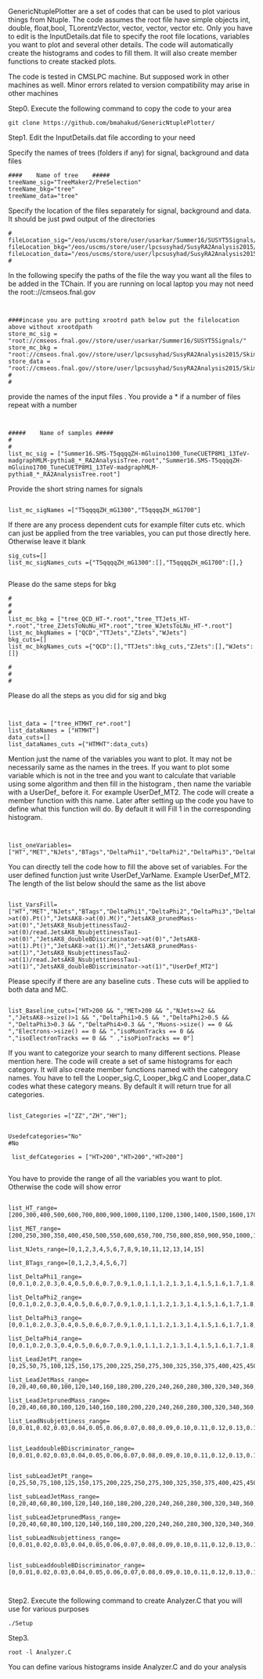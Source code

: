 GenericNtuplePlotter are a set of codes that can be used to plot various things from Ntuple. The code assumes the root file have simple objects int, double, float,bool, TLorentzVector, vector<double>, vector<int>, vector<TLorentzVector> etc. Only you have to edit is the InputDetails.dat file to specify the root file locations, variables you want to plot and several other details. The code will automatically create the histograms and codes to fill them. It will also create member functions to create stacked plots.  

The code is tested in CMSLPC machine. But supposed work in other machines as well. Minor errors related to version compatibility may arise in other machines

Step0. Execute the following command to copy the code to your area
```
git clone https://github.com/bmahakud/GenericNtuplePlotter/
```

Step1. Edit the InputDetails.dat file according to your need

Specify the names of trees (folders if any) for signal, background and data files

```
####    Name of tree    #####
treeName_sig="TreeMaker2/PreSelection"
treeName_bkg="tree"
treeName_data="tree"

```
Specify the location of the files separately for signal, background and data. It should be just pwd output  of the directories 

```
#
fileLocation_sig="/eos/uscms/store/user/usarkar/Summer16/SUSYT5Signals/"
fileLocation_bkg="/eos/uscms/store/user/lpcsusyhad/SusyRA2Analysis2015/Skims/Run2ProductionV12/tree_signal/"
fileLocation_data="/eos/uscms/store/user/lpcsusyhad/SusyRA2Analysis2015/Skims/Run2ProductionV12/tree_signal/"
#
```

In the following specify the paths of the file the way you want all the files to be added in the TChain. If you are running on local laptop you may not need the root:://cmseos.fnal.gov 
```


####incase you are putting xrootrd path below put the filelocation above without xrootdpath
store_mc_sig = "root://cmseos.fnal.gov//store/user/usarkar/Summer16/SUSYT5Signals/"
store_mc_bkg = "root://cmseos.fnal.gov//store/user/lpcsusyhad/SusyRA2Analysis2015/Skims/Run2ProductionV12/tree_signal/"
store_data = "root://cmseos.fnal.gov//store/user/lpcsusyhad/SusyRA2Analysis2015/Skims/Run2ProductionV12/tree_signal/"
#
#
```
provide the names of the input files . You provide a * if a number of files repeat with a number

```


#####    Name of samples #####
#
#
list_mc_sig = ["Summer16.SMS-T5qqqqZH-mGluino1300_TuneCUETP8M1_13TeV-madgraphMLM-pythia8_*_RA2AnalysisTree.root","Summer16.SMS-T5qqqqZH-mGluino1700_TuneCUETP8M1_13TeV-madgraphMLM-pythia8_*_RA2AnalysisTree.root"]

```
Provide the short string names for signals
```

list_mc_sigNames =["T5qqqqZH_mG1300","T5qqqqZH_mG1700"]

```
If there are any process dependent cuts for example filter cuts etc. which can just be applied from the tree variables, you can put those directly here. Otherwise leave it blank
```
sig_cuts=[]
list_mc_sigNames_cuts ={"T5qqqqZH_mG1300":[],"T5qqqqZH_mG1700":[],}


```
Please do the same steps for bkg
```
#
#
#
list_mc_bkg = ["tree_QCD_HT-*.root","tree_TTJets_HT-*.root","tree_ZJetsToNuNu_HT*.root","tree_WJetsToLNu_HT-*.root"]
list_mc_bkgNames = ["QCD","TTJets","ZJets","WJets"]
bkg_cuts=[]
list_mc_bkgNames_cuts ={"QCD":[],"TTJets":bkg_cuts,"ZJets":[],"WJets":[]}

#
#
#
```
Please do all the steps as you did for sig and bkg
```


list_data = ["tree_HTMHT_re*.root"]
list_dataNames = ["HTMHT"]
data_cuts=[]
list_dataNames_cuts ={"HTMHT":data_cuts}

```
Mention just the name of the variables you want to plot. It may not be necessarily same as the names in the trees. If you want to plot some variable which is not in the tree and you want to calculate that variable using some algorithm and then fill in the histogram , then name the variable with a UserDef_ before it. For example UserDef_MT2. The code will create a member function with this name. Later after setting up the code you have to define what this function will do. By default it will Fill 1 in the corresponding histogram.

```


list_oneVariables=["HT","MET","NJets","BTags","DeltaPhi1","DeltaPhi2","DeltaPhi3","DeltaPhi4","LeadJetPt","LeadJetMass","LeadJetprunedMass","LeadNsubjettiness","LeaddoubleBDiscriminator","subLeadJetPt","subLeadJetMass","subLeadJetprunedMass","subLeadNsubjettiness","subLeaddoubleBDiscriminator","UserDef_MT2"]
```
You can directly tell the code how to fill the above set of variables. For the user defined function just write UserDef_VarName. Example UserDef_MT2. The length of the list below should the same as the list above 
```

list_VarsFill=["HT","MET","NJets","BTags","DeltaPhi1","DeltaPhi2","DeltaPhi3","DeltaPhi4","JetsAK8->at(0).Pt()","JetsAK8->at(0).M()","JetsAK8_prunedMass->at(0)","JetsAK8_NsubjettinessTau2->at(0)/read.JetsAK8_NsubjettinessTau1->at(0)","JetsAK8_doubleBDiscriminator->at(0)","JetsAK8->at(1).Pt()","JetsAK8->at(1).M()","JetsAK8_prunedMass->at(1)","JetsAK8_NsubjettinessTau2->at(1)/read.JetsAK8_NsubjettinessTau1->at(1)","JetsAK8_doubleBDiscriminator->at(1)","UserDef_MT2"]

```

Please specify if there are any baseline cuts . These cuts will be applied to both data and MC.
```

list_Baseline_cuts=["HT>200 && ","MET>200 && ","NJets>=2 && ","JetsAK8->size()>1 && ","DeltaPhi1>0.5 && ","DeltaPhi2>0.5 && ","DeltaPhi3>0.3 && ","DeltaPhi4>0.3 && ","Muons->size() == 0 && ","Electrons->size() == 0 && ","isoMuonTracks == 0 && ","isoElectronTracks == 0 && " ,"isoPionTracks == 0"]

```
If you want to categorize your search to many different sections. Please mention here. The code will create a set of same histograms for each category. It will also create member functions named with the category names. You have to tell the Looper_sig.C, Looper_bkg.C and Looper_data.C codes what these category means. By default it will return true for all categories.

```

list_Categories =["ZZ","ZH","HH"];


Usedefcategories="No"
#No
                                                                                                                                                                                                                           
 list_defCategories = ["HT>200","HT>200","HT>200"]


```

You have to provide the range of all the variables you want to plot. Otherwise the code will show error
```

list_HT_range=[200,300,400,500,600,700,800,900,1000,1100,1200,1300,1400,1500,1600,1700,1800,1900,2000,2100,2200,2300,2400,2500,2600,2700,2800,2900,3000,3100,3200,3300,3400,3500]

list_MET_range=[200,250,300,350,400,450,500,550,600,650,700,750,800,850,900,950,1000,1050,1100,1150,1200,1250,1300,1350,1400,1450,1500,1550,1600,1650,1700,1750,1800,1850,1900,1950,2000]

list_NJets_range=[0,1,2,3,4,5,6,7,8,9,10,11,12,13,14,15]

list_BTags_range=[0,1,2,3,4,5,6,7]

list_DeltaPhi1_range=[0,0.1,0.2,0.3,0.4,0.5,0.6,0.7,0.9,1.0,1.1,1.2,1.3,1.4,1.5,1.6,1.7,1.8,1.9,2.0,2.1,2.2,2.3,2.4,2.5,2.6,2.7,2.8,2.9,3.0,3.1,3.2,3.3,3.4,3.5,3.6,3.7,3.8,3.9,4.0]

list_DeltaPhi2_range=[0,0.1,0.2,0.3,0.4,0.5,0.6,0.7,0.9,1.0,1.1,1.2,1.3,1.4,1.5,1.6,1.7,1.8,1.9,2.0,2.1,2.2,2.3,2.4,2.5,2.6,2.7,2.8,2.9,3.0,3.1,3.2,3.3,3.4,3.5,3.6,3.7,3.8,3.9,4.0]

list_DeltaPhi3_range=[0,0.1,0.2,0.3,0.4,0.5,0.6,0.7,0.9,1.0,1.1,1.2,1.3,1.4,1.5,1.6,1.7,1.8,1.9,2.0,2.1,2.2,2.3,2.4,2.5,2.6,2.7,2.8,2.9,3.0,3.1,3.2,3.3,3.4,3.5,3.6,3.7,3.8,3.9,4.0]

list_DeltaPhi4_range=[0,0.1,0.2,0.3,0.4,0.5,0.6,0.7,0.9,1.0,1.1,1.2,1.3,1.4,1.5,1.6,1.7,1.8,1.9,2.0,2.1,2.2,2.3,2.4,2.5,2.6,2.7,2.8,2.9,3.0,3.1,3.2,3.3,3.4,3.5,3.6,3.7,3.8,3.9,4.0]

list_LeadJetPt_range=[0,25,50,75,100,125,150,175,200,225,250,275,300,325,350,375,400,425,450,475,500,525,550,575,600,625,650,675,700,725,750,775,800,825,850,875,900,925,950,975,1000,1025,1050,1075,1100,1125,1150,1175,1200]

list_LeadJetMass_range=[0,20,40,60,80,100,120,140,160,180,200,220,240,260,280,300,320,340,360,380,400,420,440,460,480,500]

list_LeadJetprunedMass_range=[0,20,40,60,80,100,120,140,160,180,200,220,240,260,280,300,320,340,360,380,400,420,440,460,480,500]

list_LeadNsubjettiness_range=[0,0.01,0.02,0.03,0.04,0.05,0.06,0.07,0.08,0.09,0.10,0.11,0.12,0.13,0.14,0.15,0.16,0.17,0.18,0.19,0.20,0.21,0.22,0.23,0.24,0.25,0.26,0.27,0.28,0.29,0.30,0.31,0.32,0.33,0.34,0.35,0.36,0.37,0.38,0.39,0.40,0.41,0.42,0.43,0.44,0.45,0.46,0.47,0.48,0.49,0.50,0.51,0.52,0.53,0.54,0.55,0.56,0.57,0.58,0.59,0.60,0.61,0.62,0.63,0.64,0.65,0.66,0.67,0.68,0.69,0.70,0.71,0.72,0.73,0.74,0.75,0.76,0.77,0.78,0.79,0.80,0.81,0.82,0.83,0.84,0.85,0.86,0.87,0.88,0.89,0.90,0.91,0.92,0.93,0.94,0.95,0.96,0.97,0.98,0.99,1.00]


list_LeaddoubleBDiscriminator_range=[0,0.01,0.02,0.03,0.04,0.05,0.06,0.07,0.08,0.09,0.10,0.11,0.12,0.13,0.14,0.15,0.16,0.17,0.18,0.19,0.20,0.21,0.22,0.23,0.24,0.25,0.26,0.27,0.28,0.29,0.30,0.31,0.32,0.33,0.34,0.35,0.36,0.37,0.38,0.39,0.40,0.41,0.42,0.43,0.44,0.45,0.46,0.47,0.48,0.49,0.50,0.51,0.52,0.53,0.54,0.55,0.56,0.57,0.58,0.59,0.60,0.61,0.62,0.63,0.64,0.65,0.66,0.67,0.68,0.69,0.70,0.71,0.72,0.73,0.74,0.75,0.76,0.77,0.78,0.79,0.80,0.81,0.82,0.83,0.84,0.85,0.86,0.87,0.88,0.89,0.90,0.91,0.92,0.93,0.94,0.95,0.96,0.97,0.98,0.99,1.00]


list_subLeadJetPt_range=[0,25,50,75,100,125,150,175,200,225,250,275,300,325,350,375,400,425,450,475,500,525,550,575,600,625,650,675,700,725,750,775,800,825,850,875,900,925,950,975,1000,1025,1050,1075,1100,1125,1150,1175,1200]

list_subLeadJetMass_range=[0,20,40,60,80,100,120,140,160,180,200,220,240,260,280,300,320,340,360,380,400,420,440,460,480,500]

list_subLeadJetprunedMass_range=[0,20,40,60,80,100,120,140,160,180,200,220,240,260,280,300,320,340,360,380,400,420,440,460,480,500]

list_subLeadNsubjettiness_range=[0,0.01,0.02,0.03,0.04,0.05,0.06,0.07,0.08,0.09,0.10,0.11,0.12,0.13,0.14,0.15,0.16,0.17,0.18,0.19,0.20,0.21,0.22,0.23,0.24,0.25,0.26,0.27,0.28,0.29,0.30,0.31,0.32,0.33,0.34,0.35,0.36,0.37,0.38,0.39,0.40,0.41,0.42,0.43,0.44,0.45,0.46,0.47,0.48,0.49,0.50,0.51,0.52,0.53,0.54,0.55,0.56,0.57,0.58,0.59,0.60,0.61,0.62,0.63,0.64,0.65,0.66,0.67,0.68,0.69,0.70,0.71,0.72,0.73,0.74,0.75,0.76,0.77,0.78,0.79,0.80,0.81,0.82,0.83,0.84,0.85,0.86,0.87,0.88,0.89,0.90,0.91,0.92,0.93,0.94,0.95,0.96,0.97,0.98,0.99,1.00]


list_subLeaddoubleBDiscriminator_range=[0,0.01,0.02,0.03,0.04,0.05,0.06,0.07,0.08,0.09,0.10,0.11,0.12,0.13,0.14,0.15,0.16,0.17,0.18,0.19,0.20,0.21,0.22,0.23,0.24,0.25,0.26,0.27,0.28,0.29,0.30,0.31,0.32,0.33,0.34,0.35,0.36,0.37,0.38,0.39,0.40,0.41,0.42,0.43,0.44,0.45,0.46,0.47,0.48,0.49,0.50,0.51,0.52,0.53,0.54,0.55,0.56,0.57,0.58,0.59,0.60,0.61,0.62,0.63,0.64,0.65,0.66,0.67,0.68,0.69,0.70,0.71,0.72,0.73,0.74,0.75,0.76,0.77,0.78,0.79,0.80,0.81,0.82,0.83,0.84,0.85,0.86,0.87,0.88,0.89,0.90,0.91,0.92,0.93,0.94,0.95,0.96,0.97,0.98,0.99,1.00]
                                                                                                                                                                                                                                                                                                                                                                                                                                                 
                                                                                                                                                                                                                           

```














Step2. Execute the following command to create Analyzer.C that you will use for various purposes
```
./Setup
```

Step3.
```
root -l Analyzer.C
```

You can define various histograms inside Analyzer.C and do your analysis


